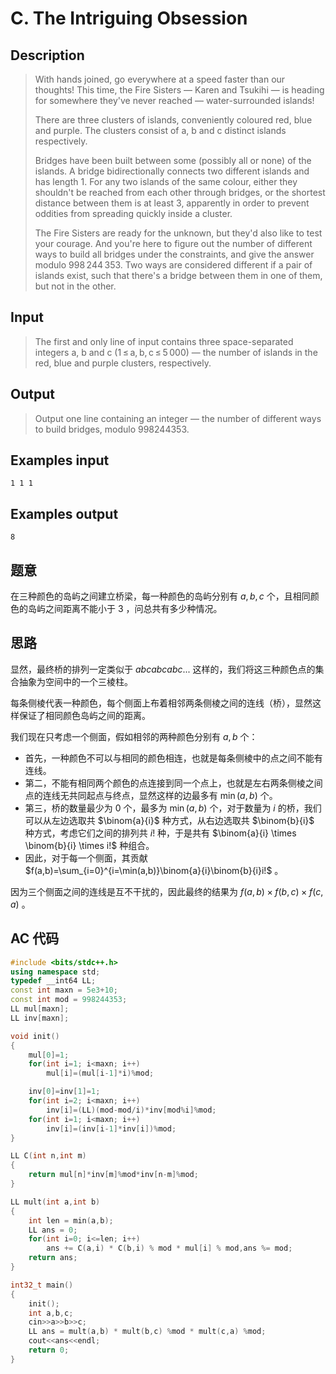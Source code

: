# C. The Intriguing Obsession

## **Description**

> With hands joined, go everywhere at a speed faster than our thoughts! This time, the Fire Sisters — Karen and Tsukihi — is heading for somewhere they've never reached — water-surrounded islands!
>
> There are three clusters of islands, conveniently coloured red, blue and purple. The clusters consist of a, b and c distinct islands respectively.
>
> Bridges have been built between some (possibly all or none) of the islands. A bridge bidirectionally connects two different islands and has length 1. For any two islands of the same colour, either they shouldn't be reached from each other through bridges, or the shortest distance between them is at least 3, apparently in order to prevent oddities from spreading quickly inside a cluster.
>
> The Fire Sisters are ready for the unknown, but they'd also like to test your courage. And you're here to figure out the number of different ways to build all bridges under the constraints, and give the answer modulo 998 244 353. Two ways are considered different if a pair of islands exist, such that there's a bridge between them in one of them, but not in the other.



## **Input**

> The first and only line of input contains three space-separated integers a, b and c (1 ≤ a, b, c ≤ 5 000) — the number of islands in the red, blue and purple clusters, respectively.



## **Output**

> Output one line containing an integer — the number of different ways to build bridges, modulo 998244353.



## **Examples input**

    1 1 1



## **Examples output**

    8



## **题意**

在三种颜色的岛屿之间建立桥梁，每一种颜色的岛屿分别有 $a,b,c$ 个，且相同颜色的岛屿之间距离不能小于 $3$ ，问总共有多少种情况。



## **思路**

显然，最终桥的排列一定类似于 $abcabcabc...$ 这样的，我们将这三种颜色点的集合抽象为空间中的一个三棱柱。

每条侧棱代表一种颜色，每个侧面上布着相邻两条侧棱之间的连线（桥），显然这样保证了相同颜色岛屿之间的距离。



我们现在只考虑一个侧面，假如相邻的两种颜色分别有 $a,b$ 个：

- 首先，一种颜色不可以与相同的颜色相连，也就是每条侧棱中的点之间不能有连线。
- 第二，不能有相同两个颜色的点连接到同一个点上，也就是左右两条侧棱之间点的连线无共同起点与终点，显然这样的边最多有 $\min(a,b)$ 个。
- 第三，桥的数量最少为 $0$ 个，最多为 $\min(a,b)$ 个，对于数量为 $i$ 的桥，我们可以从左边选取共 $\binom{a}{i}$ 种方式，从右边选取共 $\binom{b}{i}$ 种方式，考虑它们之间的排列共 $i!$ 种，于是共有 $\binom{a}{i} \times \binom{b}{i} \times i!$ 种组合。
- 因此，对于每一个侧面，其贡献 $f(a,b)=\sum_{i=0}^{i=\min(a,b)}\binom{a}{i}\binom{b}{i}i!$ 。



因为三个侧面之间的连线是互不干扰的，因此最终的结果为 $f(a,b) \times f(b,c) \times f(c,a)$ 。



## **AC 代码**

```cpp
#include <bits/stdc++.h>
using namespace std;
typedef __int64 LL;
const int maxn = 5e3+10;
const int mod = 998244353;
LL mul[maxn];
LL inv[maxn];

void init()
{
    mul[0]=1;
    for(int i=1; i<maxn; i++)
        mul[i]=(mul[i-1]*i)%mod;

    inv[0]=inv[1]=1;
    for(int i=2; i<maxn; i++)
        inv[i]=(LL)(mod-mod/i)*inv[mod%i]%mod;
    for(int i=1; i<maxn; i++)
        inv[i]=(inv[i-1]*inv[i])%mod;
}

LL C(int n,int m)
{
    return mul[n]*inv[m]%mod*inv[n-m]%mod;
}

LL mult(int a,int b)
{
    int len = min(a,b);
    LL ans = 0;
    for(int i=0; i<=len; i++)
        ans += C(a,i) * C(b,i) % mod * mul[i] % mod,ans %= mod;
    return ans;
}

int32_t main()
{
    init();
    int a,b,c;
    cin>>a>>b>>c;
    LL ans = mult(a,b) * mult(b,c) %mod * mult(c,a) %mod;
    cout<<ans<<endl;
    return 0;
}
```

